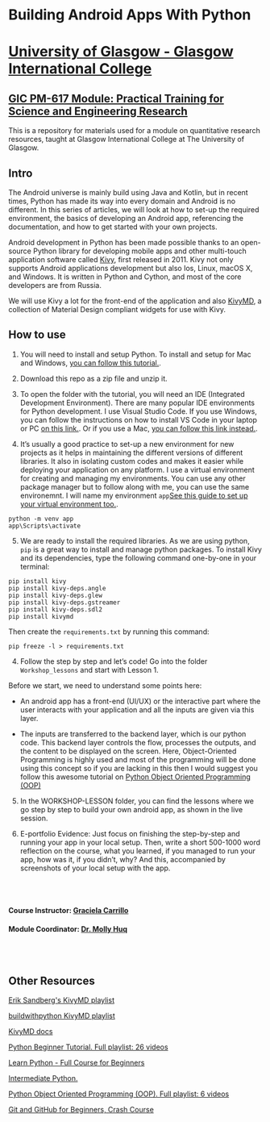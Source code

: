 # Building Android Apps With Python

# [University of Glasgow - Glasgow International College](www.glasgow.ac.uk/gic) 
## [GIC PM-617 Module: Practical Training for Science and Engineering Research](https://pathways.kaplaninternational.com/course/view.php?id=2879)

This is a repository for materials used for a module on quantitative research resources, taught at Glasgow International College at The University of Glasgow. 

<p align="justify">

## Intro 

The Android universe is mainly build using Java and Kotlin, but in recent times, Python has made its way into every domain and Android is no different. In this series of articles, we will look at how to set-up the required environment, the basics of developing an Android app, referencing the documentation, and how to get started with your own projects.

</p>

<p align="justify">

Android development in Python has been made possible thanks to an open-source Python library for developing mobile apps and other multi-touch application software called [Kivy](https://github.com/kivy/kivy), first released in 2011. Kivy not only supports Android applications development but also Ios, Linux, macOS X, and Windows. It is written in Python and Cython, and most of the core developers are from Russia.

We will use Kivy a lot for the front-end of the application and also [KivyMD](https://github.com/kivymd/KivyMD), a collection of Material Design compliant widgets for use with Kivy.
</p>

## How to use

1. You will need to install and setup Python. To install and setup for Mac and Windows, [you can follow this tutorial.](https://www.youtube.com/watch?v=YYXdXT2l-Gg&t=0s).

2. Download this repo as a zip file and unzip it.

3. To open the folder with the tutorial, you will need an IDE (Integrated Development Environment). There are many popular IDE environments for Python development. I use Visual Studio Code. If you use Windows, you can follow the instructions on how to install VS Code in your laptop or PC [on this link.](https://www.youtube.com/watch?v=-nh9rCzPJ20). Or if you use a Mac, [you can follow this link instead.](https://www.youtube.com/watch?v=06I63_p-2A4).

4. It’s usually a good practice to set-up a new environment for new projects as it helps in maintaining the different versions of different libraries. It also in isolating custom codes and makes it easier while deploying your application on any platform. I use a virtual environment for creating and managing my environments. You can use any other package manager but to follow along with me, you can use the same environemnt. I will name my environment `app`[See this guide to set up your virtual environment too.](https://realpython.com/python-virtual-environments-a-primer/).

```
python -m venv app
app\Scripts\activate
```

5. We are ready to install the required libraries. As we are using python, `pip` is a great way to install and manage python packages. To install Kivy and its dependencies, type the following command one-by-one in your terminal:

```
pip install kivy
pip install kivy-deps.angle
pip install kivy-deps.glew
pip install kivy-deps.gstreamer
pip install kivy-deps.sdl2
pip install kivymd

```

Then create the `requirements.txt` by running this command: 

```
pip freeze -l > requirements.txt 
```

4. Follow the step by step and let’s code! Go into the folder `Workshop_lessons` and start with Lesson 1.

Before we start, we need to understand some points here:

- An android app has a front-end (UI/UX) or the interactive part where the user interacts with your application and all the inputs are given via this layer.

- The inputs are transferred to the backend layer, which is our python code. This backend layer controls the flow, processes the outputs, and the content to be displayed on the screen.
Here, Object-Oriented Programming is highly used and most of the programming will be done using this concept so if you are lacking in this then I would suggest you follow this awesome tutorial on [Python Object Oriented Programming (OOP)](https://www.youtube.com/watch?v=ZDa-Z5JzLYM&list=PL-osiE80TeTsqhIuOqKhwlXsIBIdSeYtc)

5. In the WORKSHOP-LESSON folder, you can find the lessons where we go step by step to build your own android app, as shown in the live session.  

6. E-portfolio Evidence: Just focus on finishing the step-by-step and running your app in your local setup. Then, write a short 500-1000 word reflection on the course, what you learned, if you managed to run your app, how was it, if you didn’t, why? And this, accompanied by screenshots of your local setup with the app. 



<br><br>

#### Course Instructor: [Graciela Carrillo](mailto:graciela.carrillo@kaplan.com?subject=[Build-your-own-app]%20Source%20Han%20Sans)
#### Module Coordinator: [Dr. Molly Huq](mailto:graciela.carrillo@kaplan.com?subject=[Build-your-own-app]%20Source%20Han%20Sans)

<br><br>
 
## Other Resources 

[Erik Sandberg's KivyMD playlist](https://www.youtube.com/playlist?list=PLy5hjmUzdc0nMkzhphsqgPCX62NFhkell)

[buildwithpython KivyMD playlist](https://www.youtube.com/playlist?list=PLhTjy8cBISEoQQLZ9IBlVlr4WjVoStmy-)

[KivyMD docs](https://kivymd.readthedocs.io/en/latest/)

[Python Beginner Tutorial. Full playlist: 26 videos](https://www.youtube.com/watch?v=YYXdXT2l-Gg&list=PL-osiE80TeTskrapNbzXhwoFUiLCjGgY7)

[Learn Python - Full Course for Beginners](https://www.youtube.com/watch?v=rfscVS0vtbw)

[Intermediate Python.](https://www.youtube.com/watch?v=HGOBQPFzWKo)

[Python Object Oriented Programming (OOP). Full playlist: 6 videos](https://www.youtube.com/watch?v=ZDa-Z5JzLYM&list=PL-osiE80TeTsqhIuOqKhwlXsIBIdSeYtc)

[Git and GitHub for Beginners, Crash Course](https://www.youtube.com/watch?v=RGOj5yH7evk)
